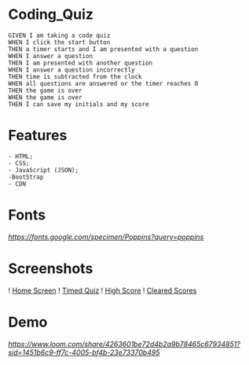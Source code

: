 # Coding_Quiz

```
GIVEN I am taking a code quiz
WHEN I click the start button
THEN a timer starts and I am presented with a question
WHEN I answer a question
THEN I am presented with another question
WHEN I answer a question incorrectly
THEN time is subtracted from the clock
WHEN all questions are answered or the timer reaches 0
THEN the game is over
WHEN the game is over
THEN I can save my initials and my score
```

# Features
    - HTML;
    - CSS;
    - JavaScript (JSON);
    -BootStrap
    - CDN

# Fonts
*https://fonts.google.com/specimen/Poppins?query=poppins*

# Screenshots

! [Home Screen](./assets/images/Coding%20Quiz%20-%20Home.png)
! [Timed Quiz](./assets/images/Coding%20Quiz%20-%20Timed.png)
! [High Score](./assets/images/Coding%20Quiz%20-%20High%20Scores.png)
! [Cleared Scores](./assets/images/Coding%20Quiz%20-%20Clear.png) 

# Demo
*https://www.loom.com/share/4263601be72d4b2a9b78465c67934851?sid=1451b6c9-ff7c-4005-bf4b-23e73370b495*